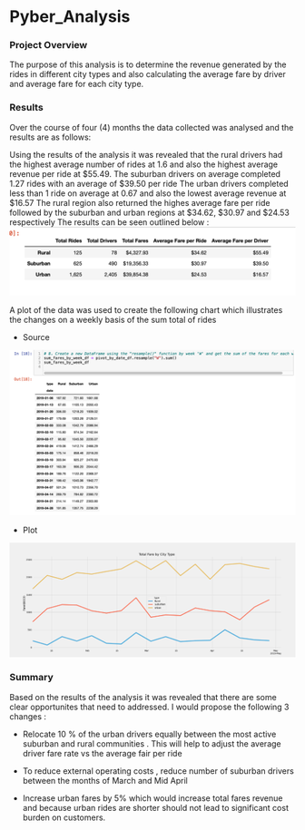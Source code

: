# Pyber_Analysis


### Project Overview 
The purpose of this analysis is to determine the revenue generated by the rides in different city types and also calculating the average fare by driver and average fare for each city type.

### Results

Over the course of four (4) months the data collected was analysed and the results are as follows:

Using the results of the analysis it was revealed that the rural drivers had the highest average number of rides at 1.6 and also the highest average revenue per ride at $55.49. 
The suburban drivers on average completed 1.27 rides with an average of $39.50 per ride 
The urban drivers completed less than 1 ride on average at 0.67 and also the lowest average revenue at $16.57
The rural region also returned the highes average fare per ride followed by the suburban and urban regions at $34.62, $30.97 and $24.53 respectively
The results can be seen outlined below :
![screenshot](analysis/Total_rides.png)


A plot of the data was used to create the following chart which illustrates the changes on a weekly basis of the sum total of rides

* Source 

![screenshot](analysis/Re_sample.png)

* Plot

![screenshot](analysis/PyBer_fare_summary.png)


### Summary 

Based on the results of the analysis it was revealed that there are some clear opportunites that need to addressed. 
I would propose the following 3 changes :

- Relocate 10 % of the urban drivers equally between the most active suburban and rural communities . This will help to adjust the average driver fare rate vs the average fair per ride 

- To reduce external operating costs , reduce number of suburban drivers between the months of March and Mid April 

- Increase urban fares by 5% which would increase total fares revenue and because urban rides are shorter should not lead to significant cost burden on customers. 

